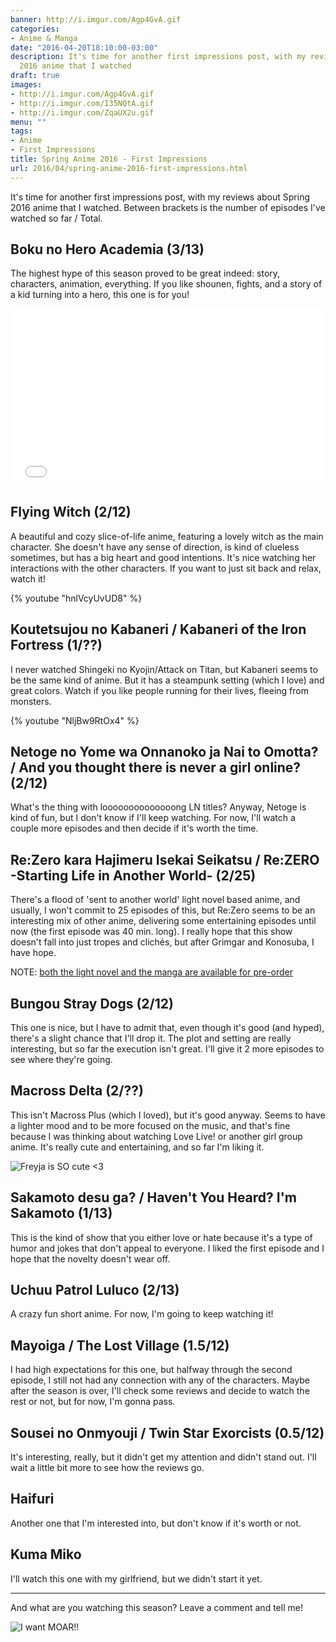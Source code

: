 ```yaml
---
banner: http://i.imgur.com/Agp4GvA.gif
categories:
- Anime & Manga
date: "2016-04-20T18:10:00-03:00"
description: It's time for another first impressions post, with my reviews about Spring
  2016 anime that I watched
draft: true
images:
- http://i.imgur.com/Agp4GvA.gif
- http://i.imgur.com/I35NQtA.gif
- http://i.imgur.com/ZqaUX2u.gif
menu: ""
tags:
- Anime
- First Impressions
title: Spring Anime 2016 - First Impressions
url: 2016/04/spring-anime-2016-first-impressions.html
---
```


It's time for another first impressions post, with my reviews about Spring 2016 anime that I watched. 
Between brackets is the number of episodes I've watched so far / Total.

<!--more-->

## Boku no Hero Academia (3/13)

The highest hype of this season proved to be great indeed: story, characters, animation, everything. 
If you like shounen, fights, and a story of a kid turning into a hero, this one is for you!

<style>.embed-container { position: relative; padding-bottom: 56.25%; height: 0; overflow: hidden; max-width: 100%; } .embed-container iframe, .embed-container object, .embed-container embed { position: absolute; top: 0; left: 0; width: 100%; height: 100%; }</style><div class='embed-container'><iframe src='//coub.com/embed/bw7da?muted=false&autostart=false&originalSize=false&startWithHD=false' allowfullscreen='true' frameborder='0'></iframe></div>

## Flying Witch (2/12)

A beautiful and cozy slice-of-life anime, featuring a lovely witch as the main character. 
She doesn't have any sense of direction, is kind of clueless sometimes, but has a big heart and good intentions. 
It's nice watching her interactions with the other characters. If you want to just sit back and relax, watch it!

{% youtube "hnlVcyUvUD8" %}

## Koutetsujou no Kabaneri / Kabaneri of the Iron Fortress (1/??)

I never watched Shingeki no Kyojin/Attack on Titan, but Kabaneri seems to be the same kind of anime. 
But it has a steampunk setting (which I love) and great colors. 
Watch if you like people running for their lives, fleeing from monsters.

{% youtube "NljBw9RtOx4" %}

## Netoge no Yome wa Onnanoko ja Nai to Omotta? /  And you thought there is never a girl online? (2/12)

What's the thing with loooooooooooooong LN titles? Anyway, Netoge is kind of fun, but I don't know if I'll keep watching. 
For now, I'll watch a couple more episodes and then decide if it's worth the time.

## Re:Zero kara Hajimeru Isekai Seikatsu / Re:ZERO -Starting Life in Another World- (2/25)

There's a flood of 'sent to another world' light novel based anime, and usually, I won't commit to 25 episodes of this, 
but Re:Zero seems to be an interesting mix of other anime, delivering some entertaining episodes until now (the first episode was 40 min. long). 
I really hope that this show doesn't fall into just tropes and clichés, but after Grimgar and Konosuba, I have hope.

NOTE: [both the light novel and the manga are available for pre-order](http://amzn.to/241JkrT)

## Bungou Stray Dogs (2/12)

This one is nice, but I have to admit that, even though it's good (and hyped), 
there's a slight chance that I'll drop it. The plot and setting are really interesting, 
but so far the execution isn't great. I'll give it 2 more episodes to see where they're going.

## Macross Delta (2/??)

This isn't Macross Plus (which I loved), but it's good anyway. 
Seems to have a lighter mood and to be more focused on the music, 
and that's fine because I was thinking about watching Love Live! or another girl group anime. 
It's really cute and entertaining, and so far I'm liking it.

![Freyja is SO cute <3](http://i.imgur.com/I35NQtA.gif)

## Sakamoto desu ga? / Haven't You Heard? I'm Sakamoto (1/13)

This is the kind of show that you either love or hate because it's a type of humor and jokes that don't appeal to everyone. 
I liked the first episode and I hope that the novelty doesn't wear off.

## Uchuu Patrol Luluco (2/13)

A crazy fun short anime. For now, I'm going to keep watching it!

## Mayoiga / The Lost Village (1.5/12)

I had high expectations for this one, but halfway through the second episode,
 I still not had any connection with any of the characters. Maybe after the season is over, 
 I'll check some reviews and decide to watch the rest or not, but for now, I'm gonna pass.

## Sousei no Onmyouji / Twin Star Exorcists (0.5/12)

It's interesting, really, but it didn't get my attention and didn't stand out. 
I'll wait a little bit more to see how the reviews go.

## Haifuri

Another one that I'm interested into, but don't know if it's worth or not.

## Kuma Miko

I'll watch this one with my girlfriend, but we didn't start it yet.

***

And what are you watching this season? Leave a comment and tell me!

![I want MOAR!!](http://i.imgur.com/ZqaUX2u.gif)
